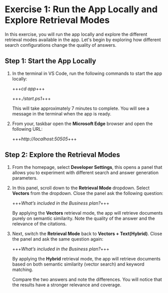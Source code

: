 # Exercise 1: Run the App Locally and Explore Retrieval Modes

In this exercise, you will run the app locally and explore the different retrieval modes available in the app. Let's begin by exploring how different search configurations change the quality of answers. 

## Step 1: Start the App Locally

1. In the terminal in VS Code, run the following commands to start the app locally:

    +++*cd app*+++

    +++*./start.ps1*+++

    This will take approximately 7 minutes to complete. You will see a message in the terminal when the app is ready.

1. From your, taskbar open the **Microsoft Edge** browser and open the following URL:

    +++*http://localhost:50505*+++

## Step 2: Explore the Retrieval Modes

1. From the homepage, select **Developer Settings**, this opens a panel that allows you to experiment with different search and answer generation parameters.

1. In this panel, scroll down to the **Retrieval Mode** dropdown. Select **Vectors** from the dropdown. Close the panel ask the following question: 

    +++*What’s included in the Business plan?*+++

    By applying the **Vectors** retrieval mode, the app will retrieve documents purely on semantic similarity. Note the quality of the answer and the relevance of the citations.

1. Next, switch the **Retrieval Mode** back to **Vectors + Text(Hybrid)**. Close the panel and ask the same question again:

    +++*What’s included in the Business plan?*+++

    By applying the **Hybrid** retrieval mode, the app will retrieve documents based on both semantic similarity (vector search) and keyword matching.
  
    Compare the two answers and note the differences. You will notice that the results have a stronger relevance and coverage.